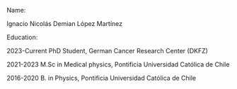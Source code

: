 Name:

Ignacio Nicolás Demian López Martínez

Education:

2023-Current PhD Student, German Cancer Research Center (DKFZ)

2021-2023 M.Sc in Medical physics, Pontificia Universidad Católica de Chile

2016-2020 B. in Physics, Pontificia Universidad Católica de Chile

